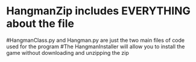 # HangmanZip includes EVERYTHING about the file
#HangmanClass.py and Hangman.py are just the two main files of code used for the program
#The HangmanInstaller will allow you to install the game without downloading and unzipping the zip

